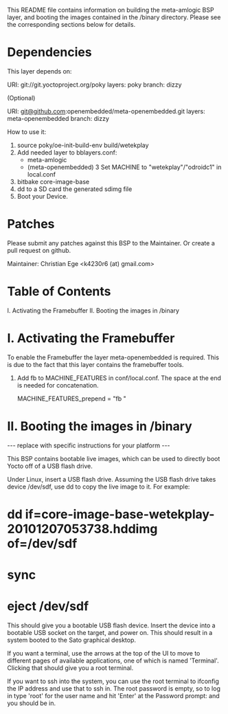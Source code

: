 This README file contains information on building the meta-amlogic
BSP layer, and booting the images contained in the /binary directory.
Please see the corresponding sections below for details.


Dependencies
============

This layer depends on:

  URI: git://git.yoctoproject.org/poky
  layers: poky
  branch: dizzy

  (Optional)

  URI: git@github.com:openembedded/meta-openembedded.git
  layers: meta-openembedded
  branch: dizzy

How to use it:

1. source poky/oe-init-build-env build/wetekplay
2. Add needed layer to bblayers.conf:
    - meta-amlogic
    - (meta-openembedded)
3  Set MACHINE to "wetekplay"/"odroidc1" in local.conf
4. bitbake core-image-base
5. dd to a SD card the generated sdimg file
6. Boot your Device.


Patches
=======

Please submit any patches against this BSP to the Maintainer. Or create a pull request on github.

Maintainer: Christian Ege <k4230r6 (at) gmail.com>


Table of Contents
=================

  I. Activating the Framebuffer
 II. Booting the images in /binary


I. Activating the Framebuffer
========================================

To enable the Framebuffer the layer meta-openembedded is required. This is due to the fact
that this layer contains the framebuffer tools.

1. Add fb to MACHINE_FEATURES in conf/local.conf. The space at the end is needed for concatenation.

    MACHINE_FEATURES_prepend = "fb "


II. Booting the images in /binary
=================================

--- replace with specific instructions for your platform ---

This BSP contains bootable live images, which can be used to directly
boot Yocto off of a USB flash drive.

Under Linux, insert a USB flash drive.  Assuming the USB flash drive
takes device /dev/sdf, use dd to copy the live image to it.  For
example:

# dd if=core-image-base-wetekplay-20101207053738.hddimg of=/dev/sdf
# sync
# eject /dev/sdf

This should give you a bootable USB flash device.  Insert the device
into a bootable USB socket on the target, and power on.  This should
result in a system booted to the Sato graphical desktop.

If you want a terminal, use the arrows at the top of the UI to move to
different pages of available applications, one of which is named
'Terminal'.  Clicking that should give you a root terminal.

If you want to ssh into the system, you can use the root terminal to
ifconfig the IP address and use that to ssh in.  The root password is
empty, so to log in type 'root' for the user name and hit 'Enter' at
the Password prompt: and you should be in.

